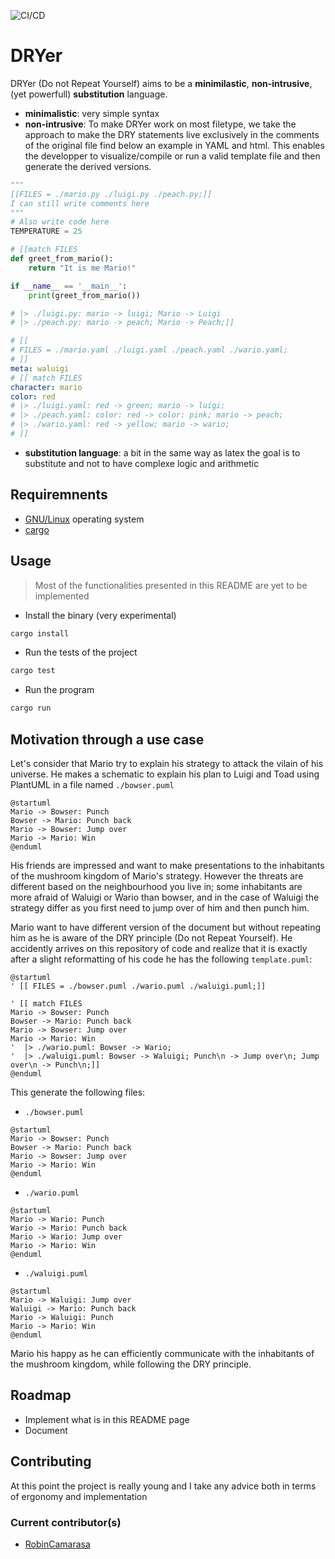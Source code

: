 ![CI/CD](https://github.com/github/docs/actions/workflows/rust.yml/badge.svg)

# DRYer

DRYer (Do not Repeat Yourself) aims to be a **minimilastic**, **non-intrusive**, (yet powerfull) **substitution** language.

- **minimalistic**: very simple syntax
- **non-intrusive**: To make DRYer work on most filetype, we take the approach to make the DRY statements live exclusively in the comments of the original file find below an example in YAML and html. This enables the developper to visualize/compile or run a valid template file and then generate the derived versions.

```python
"""
[[FILES = ./mario.py ./luigi.py ./peach.py;]]
I can still write comments here
"""
# Also write code here
TEMPERATURE = 25

# [[match FILES
def greet_from_mario():
    return "It is me Mario!"

if __name__ == '__main__':
    print(greet_from_mario())

# |> ./luigi.py: mario -> luigi; Mario -> Luigi
# |> ./peach.py: mario -> peach; Mario -> Peach;]]
```

```yaml
# [[
# FILES = ./mario.yaml ./luigi.yaml ./peach.yaml ./wario.yaml;
# ]]
meta: waluigi
# [[ match FILES
character: mario
color: red
# |> ./luigi.yaml: red -> green; mario -> luigi;
# |> ./peach.yaml: color: red -> color: pink; mario -> peach;
# |> ./wario.yaml: red -> yellow; mario -> wario;
# ]]
```

- **substitution language**: a bit in the same way as latex the goal is to substitute and not to have complexe logic and arithmetic

## Requiremnents

- [GNU/Linux](https://www.gnu.org/gnu/linux-and-gnu.html) operating system
- [cargo](https://doc.rust-lang.org/stable/cargo/)

## Usage

> Most of the functionalities presented in this README are yet to be implemented

- Install the binary (very experimental)
```bash
cargo install
```
- Run the tests of the project
```bash
cargo test
```
- Run the program
```bash
cargo run
```

## Motivation through a use case

Let's consider that Mario try to explain his strategy to attack the vilain of his universe. He makes a schematic to explain his plan to Luigi and Toad using PlantUML in a file named `./bowser.puml`

```plantuml
@startuml
Mario -> Bowser: Punch
Bowser -> Mario: Punch back
Mario -> Bowser: Jump over
Mario -> Mario: Win
@enduml
```

His friends are impressed and want to make presentations to the inhabitants of the mushroom kingdom of Mario's strategy.
However the threats are different based on the neighbourhood you live in; some inhabitants are more afraid of Waluigi or Wario than bowser, and in the case of Waluigi the strategy differ as you first need to jump over of him and then punch him.

Mario want to have different version of the document but without repeating him as he is aware of the DRY principle (Do not Repeat Yourself).
He accidently arrives on this repository of code and realize that it is exactly after a slight reformatting of his code he has the following `template.puml`:

```plantuml
@startuml
' [[ FILES = ./bowser.puml ./wario.puml ./waluigi.puml;]]

' [[ match FILES
Mario -> Bowser: Punch
Bowser -> Mario: Punch back
Mario -> Bowser: Jump over
Mario -> Mario: Win
'  |> ./wario.puml: Bowser -> Wario;
'  |> ./waluigi.puml: Bowser -> Waluigi; Punch\n -> Jump over\n; Jump over\n -> Punch\n;]]
@enduml
```

This generate the following files:
- `./bowser.puml`
```plantuml
@startuml
Mario -> Bowser: Punch
Bowser -> Mario: Punch back
Mario -> Bowser: Jump over
Mario -> Mario: Win
@enduml
```
- `./wario.puml`
```plantuml
@startuml
Mario -> Wario: Punch
Wario -> Mario: Punch back
Mario -> Wario: Jump over
Mario -> Mario: Win
@enduml
```
- `./waluigi.puml`
```plantuml
@startuml
Mario -> Waluigi: Jump over
Waluigi -> Mario: Punch back
Mario -> Waluigi: Punch
Mario -> Mario: Win
@enduml
```

Mario his happy as he can efficiently communicate with the inhabitants of the mushroom kingdom, while following the DRY principle.

## Roadmap 

- Implement what is in this README page
- Document

## Contributing

At this point the project is really young and I take any advice both in terms of ergonomy and implementation

### Current contributor(s)

- [RobinCamarasa](https://robincamarasa.github.io)
